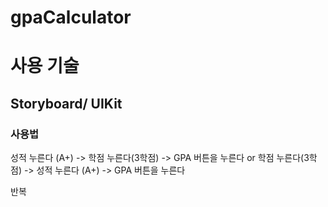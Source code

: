 # gpaCalculator


# 사용 기술

## Storyboard/ UIKit

### 사용법

성적 누른다 (A+) -> 학점 누른다(3학점) -> GPA 버튼을 누른다
or
학점 누른다(3학점) -> 성적 누른다 (A+) ->  GPA 버튼을 누른다

반복
